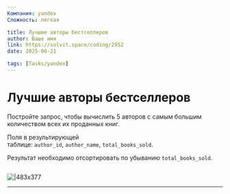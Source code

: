 ```yaml
---
Компания: yandex
Сложность: легкая

title: Лучшие авторы бестселлеров
author: Ваше имя
link: https://solvit.space/coding/2952
date: 2025-06-21

tags: [Tasks/yandex]
---
```

# Лучшие авторы бестселлеров
Постройте запрос, чтобы вычислить 5 авторов с самым большим количеством всех их проданных книг.

Поля в результирующей таблице: `author_id`, `author_name`, `total_books_sold`.

Результат необходимо отсортировать по убыванию `total_books_sold`.
```java

```

![|483x377](01q.png)

---
